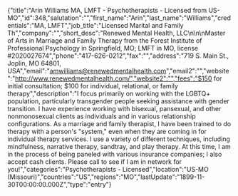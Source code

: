{"title":"Arin Williams MA, LMFT - Psychotherapists - Licensed from US-MO","id":348,"salutation":"","first_name":"Arin","last_name":"Williams","credentials":"MA, LMFT","job_title":"Licensed Marital and Family Th","company":"","short_desc":"Renewed Mental Health, LLC\n\n\nMaster of Arts in Marriage and Family Therapy from the Forest Institute of Professional Psychology in Springfield, MO; LMFT in MO, license #2020027674","phone":"417-626-0212","fax":"","address":"719 S. Main St., Joplin, MO 64801, USA","email":"amwilliams@renewedmentalhealth.com","email2":"","website":"http://www.renewedmentalhealth.com/","website2":"","fees":"$150 for initial consultation; $100 for individual, relational, or family therapy","description":"I focus primarily on working with the LGBTQ+ population, particularly transgender people seeking assistance with gender transition. I have experience working with bisexual, pansexual, and other nonmonosexual clients as individuals and in various relationship configurations. As a marriage and family therapist, I have been trained to do therapy with a person's \"system,\" even when they are coming in for individual therapy services. I use a variety of different techniques, including mindfulness, narrative therapy, sandtray, and play therapy. At this time, I am in the process of being paneled with various insurance companies; I also accept cash clients. Please call to see if I am in network for you!","categories":"Psychotherapists - Licensed","location":"US-MO (Missouri)","countries":"US","regions":"MO","lastUpdate":"1899-11-30T00:00:00.000Z","type":"entry"}
